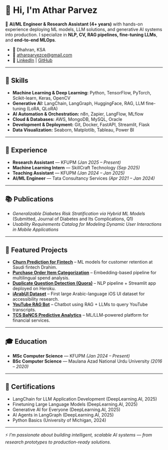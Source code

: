 # 👋 Hi, I'm Athar Parvez  

🚀 **AI/ML Engineer & Research Assistant (4+ years)** with hands-on experience deploying ML models, LLM solutions, and generative AI systems into production. I specialize in **NLP, CV, RAG pipelines, fine-tuning LLMs**, and **end-to-end MLOps**.  

- 📍 Dhahran, KSA  
- 📧 [atharparvezce@gmail.com](mailto:atharparvezce@gmail.com)  
- 🔗 [LinkedIn](#) | [GitHub](#)  

---

## 🔧 Skills  

- **Machine Learning & Deep Learning:** Python, TensorFlow, PyTorch, Scikit-learn, Keras, OpenCV  
- **Generative AI:** LangChain, LangGraph, HuggingFace, RAG, LLM fine-tuning (LoRA, QLoRA)  
- **AI Automation & Orchestration:** n8n, Zapier, LangFlow, MLflow  
- **Cloud & Databases:** AWS, MongoDB, MySQL, Oracle  
- **Development & Deployment:** Git, Docker, FastAPI, Streamlit, Flask  
- **Data Visualization:** Seaborn, Matplotlib, Tableau, Power BI  

---

## 💼 Experience  

- **Research Assistant** — KFUPM *(Jan 2025 – Present)*  
- **Machine Learning Intern** — SkillCraft Technology *(Sep 2025)*  
- **Teaching Assistant** — KFUPM *(Jan 2024 – Jan 2025)*  
- **AI/ML Engineer** — Tata Consultancy Services *(Apr 2021 – Jan 2024)*  

---

## 📚 Publications  

- *Generalizable Diabetes Risk Stratification via Hybrid ML Models* (Submitted, Journal of Diabetes and Its Complications, Q1)  
- *Usability Requirements Catalog for Modeling Dynamic User Interactions in Mobile Applications*  

---

## 🚀 Featured Projects  

- **[Churn Prediction for Fintech](#)** – ML models for customer retention at Saudi fintech Drahim.  
- **[Purchase Order Item Categorization](#)** – Embedding-based pipeline for multilingual spend analysis.  
- **[Duplicate Question Detection (Quora)](#)** – NLP pipeline + Streamlit app deployed on Heroku.  
- **[iArabUI Dataset](#)** – First large Arabic-language iOS UI dataset for accessibility research.  
- **[YouTube RAG Bot](#)** – Chatbot using RAG + LLMs to query YouTube transcripts.  
- **[TCS BaNCS Predictive Analytics](#)** – ML/LLM-powered platform for financial services.  

---

## 🎓 Education  

- **MSc Computer Science** — KFUPM *(Jan 2024 – Present)*  
- **BSc Computer Science** — Maulana Azad National Urdu University *(2016 – 2020)*  

---

## 📜 Certifications  

- LangChain for LLM Application Development (DeepLearning.AI, 2025)  
- Finetuning Large Language Models (DeepLearning.AI, 2025)  
- Generative AI for Everyone (DeepLearning.AI, 2025)  
- AI Agents in LangGraph (DeepLearning.AI, 2025)  
- Python Basics (University of Michigan, 2024)  

---

⚡ *I’m passionate about building intelligent, scalable AI systems — from research prototypes to production-ready solutions.*  
